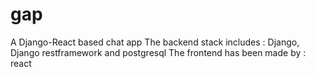 # gap
A Django-React based chat app
The backend stack includes : Django, Django restframework and postgresql 
The frontend has been made by : react